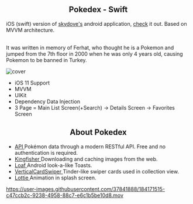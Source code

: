 <h2 align="center">
Pokedex - Swift </a> 
</h2>

iOS (swift) version of [skydove's](https://github.com/skydoves) android application, [check](https://github.com/skydoves/Pokedex) it out. Based on MVVM architecture.<br>

<br> It was written in memory of Ferhat, who thought he is a Pokemon and jumped from the 7th floor in 2000 when he was only 4 years old, causing Pokemon to be banned in Turkey.

![cover](https://user-images.githubusercontent.com/37841888/184166282-e955da7d-1960-40cd-83fb-4b0b5ca23dac.png)



- iOS 11 Support
- MVVM
- UIKit
- Dependency Data Injection
- 3 Page =  Main List Screen(+Search)  -> Details Screen  -> Favorites Screen
<h2 align="center">
About Pokedex </a> 
</h2>

- [API ](https://pokeapi.co) Pokémon data through a modern RESTful API. Free and no authentication is required.
- [Kingfisher ](https://github.com/onevcat/Kingfisher) Downloading and caching images from the web.
- [Loaf ](https://github.com/schmidyy/Loaf) Android look-a-like Toasts.
- [VerticalCardSwiper ](https://github.com/JoniVR/VerticalCardSwiper) Tinder-like swiper cards used in collection view.
- [Lottie ](https://github.com/airbnb/lottie-ios) Animation in splash screen.



https://user-images.githubusercontent.com/37841888/184171515-c47ccb2c-9238-4958-88c7-e6c1b5be10d8.mov
